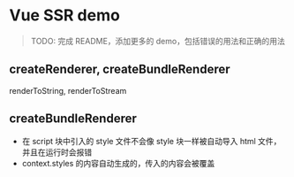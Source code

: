 # Vue SSR demo

> TODO: 完成 README，添加更多的 demo，包括错误的用法和正确的用法


## createRenderer, createBundleRenderer

renderToString, renderToStream


## createBundleRenderer

- 在 script 块中引入的 style 文件不会像 style 块一样被自动导入 html 文件，并且在运行时会报错
- context.styles 的内容自动生成的，传入的内容会被覆盖
